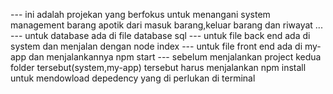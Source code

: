--- ini adalah projekan yang berfokus untuk menangani system management barang apotik dari masuk barang,keluar barang dan riwayat ...
--- untuk database ada di file database sql
--- untuk file back end ada di system dan menjalan dengan node index
--- untuk file front end ada di my-app dan menjalankannya npm start
--- sebelum menjalankan project kedua folder tersebut(system,my-app) tersebut harus menjalankan npm install untuk mendowload depedency yang di perlukan di terminal

